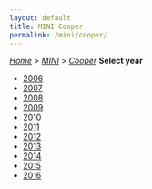 ```yaml
---
layout: default
title: MINI Cooper
permalink: /mini/cooper/
---
```

[*Home*](/) > [*MINI*](/mini/) > [*Cooper*](/mini/cooper/)
**Select year**
- [2006](/mini/cooper/2006/)
- [2007](/mini/cooper/2007/)
- [2008](/mini/cooper/2008/)
- [2009](/mini/cooper/2009/)
- [2010](/mini/cooper/2010/)
- [2011](/mini/cooper/2011/)
- [2012](/mini/cooper/2012/)
- [2013](/mini/cooper/2013/)
- [2014](/mini/cooper/2014/)
- [2015](/mini/cooper/2015/)
- [2016](/mini/cooper/2016/)